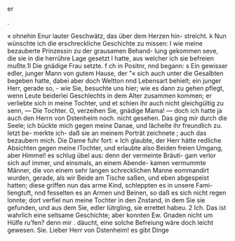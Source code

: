 er

.

« ohnehin Enur lauter Geschwätz, das über dem Herzen hin-
streicht.
k Nun wünschte ich die erschreckliche Geschichte zu missen: I
wie meine bezauberte Prinzessin zu der grausamen Behand-
lung gekommen seve, die sie in die herrühre Lage gesetzt l
hatte, aus welcher ich sie befreien mußte.1l
Die gnädige Frau setzte. f ch in Positnr, nnd begann: s
Ein gewisser edler, junger Mann von gutem Hause, der "«
sich auch unter die Gesalbten begeben hatte, dabei aber doch
Weltton nnd Lebensart behielt; ein junger Herr, gerade so, -
wie Sie, besuchte uns hier; wie es dann zu gehen pflegt,
wenn Leute beiderlei Geschlechts in dem Alter zusammen
kommen; er verliebte sich in meine Tochter, und et schien
ihr auch nicht gleichgültig zu senn, —
Die Tochter. O, verzeihen Sie, gnädige Mama! —
doch ich hatte ja auch den Herrn von Dstenheim noch.
nicht gesehen.
Das ging mir durch die Seele; ich bückte mich gegen
meine Danae, und lächelte ihr freundlich zu. Ietzt be-
merkte ich- daß sie an meinem Porträt zeichnete ; auch das
bezaubern mich. Die Dame fuhr fort:
« Ich glaubte, der Herr hätte redliche Absichten gegen meine
lTochter, und erlaubte also Beiden freien Umgang, aber
Himmel! es schlug übel aus: denn der vermeinte Bräuti-
gam verlor sich auf immer, und einsmals, an einem Abende-
kamen vermummte Männer, die von einem sehr langen
schrecklichen Manne eommandirt wurden, gerade, als wir
Beide am Tische saßen, und eben abgespeist hatten; diese
griffen nun das arme Kind, schleppten es in unsere Fami-
liengtuft, nnd fesselten es an Armen und Beinen, so daß
es sich nicht regen lonnte; dort verfiel nun meine Tochter
in den Znstand, in dem Sie sie gefunden, und aus dem
Sie, edler Iütrgling, sie errettet habeu. 2
Ich. Das ist wahrlich eine seltsame Geschichte; aber
konnten Ew. Gnaden nicht um Hülfe ru’fen? denn mir
. däucht, eine solche Befreiung wäre doch leicht gewesen.
Sie. Lieber Herr von Dstenheim! es gibt Dinge

